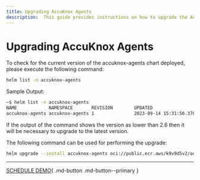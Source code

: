 ```yaml
---
title: Upgrading AccuKnox Agents
description:  This guide provides instructions on how to upgrade the AccuKnox agents to the latest version.
---
```


# **Upgrading AccuKnox Agents**

To check for the current version of the accuknox-agents chart deployed, please execute the following command:

```sh
helm list -n accuknox-agents
```

Sample Output:

```sh
~$ helm list -n accuknox-agents
NAME            NAMESPACE       REVISION        UPDATED                                 STATUS          CHART                   APP VERSION
accuknox-agents accuknox-agents 1               2023-09-14 15:31:56.378824112 +0530 IST deployed        accuknox-agents-v0.1.5  v0.1.5
```

If the output of the command shows the version as lower than 2.6 then it will be necessary to upgrade to the latest version.

The following command can be used for performing the upgrade:

```sh
helm upgrade --install accuknox-agents oci://public.ecr.aws/k9v9d5v2/accuknox-agents --version "v0.2.6" -n accuknox-agents
```


  - - -
[SCHEDULE DEMO](https://www.accuknox.com/contact-us){ .md-button .md-button--primary }
